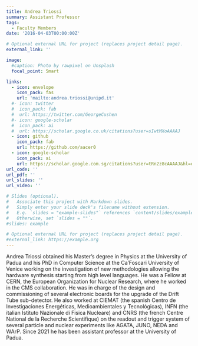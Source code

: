```yaml
--- 
title: Andrea Triossi
summary: Assistant Professor
tags:
  - Faculty Members
date: '2016-04-03T00:00:00Z'

# Optional external URL for project (replaces project detail page).
external_link: ''

image:
  #caption: Photo by rawpixel on Unsplash
  focal_point: Smart

links:
  - icon: envelope
    icon_pack: fas
    url: 'mailto:andrea.triossi@unipd.it'
  #- icon: twitter
  #  icon_pack: fab
  #  url: https://twitter.com/GeorgeCushen
  #- icon: google-scholar
  #  icon_pack: ai
  #  url: https://scholar.google.co.uk/citations?user=sIwtMXoAAAAJ
  - icon: github
    icon_pack: fab
    url: https://github.com/aacer0
  - icon: google-scholar
    icon_pack: ai
    url: https://scholar.google.com.sg/citations?user=tRn2z8cAAAAJ&hl=en
url_code: ''
url_pdf: ''
url_slides: ''
url_video: ''

# Slides (optional).
#   Associate this project with Markdown slides.
#   Simply enter your slide deck's filename without extension.
#   E.g. `slides = "example-slides"` references `content/slides/example-slides.md`.
#   Otherwise, set `slides = ""`.
#slides: example

# Optional external URL for project (replaces project detail page).
#external_link: https://example.org
---
```


Andrea Triossi obtained his Master’s degree in Physics at the University of Padua and his PhD in Computer Science at the Ca’Foscari University of Venice working on the investigation of new methodologies allowing the hardware synthesis starting from high level languages. He was a Fellow at CERN, the European Organization for Nuclear Research, where he worked in the CMS collaboration. He was in charge of the design and commissioning of several electronic boards for the upgrade of the Drift Tube sub-detector. He also worked at CIEMAT (the spanish Centro de Investigaciones Energéticas, Medioambientales y Tecnológicas), INFN (the italian Istituto Nazionale di Fisica Nucleare) and CNRS (the french Centre National de la Recherche Scientifique) on the readout and trigger system of several particle and nuclear experiments like AGATA, JUNO, NEDA and WArP. Since 2021 he has been assistant professor at the University of Padua.